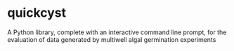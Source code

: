 # quickcyst
A Python library, complete with an interactive command line prompt, for the evaluation of data generated by multiwell algal germination experiments
